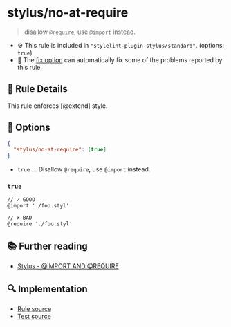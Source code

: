 # stylus/no-at-require

> disallow `@require`, use `@import` instead.

- :gear: This rule is included in `"stylelint-plugin-stylus/standard"`. (options: `true`)
- :wrench: The [fix option](https://stylelint.io/user-guide/usage/options#fix) can automatically fix some of the problems reported by this rule.

## :book: Rule Details

This rule enforces [@extend] style.

## :wrench: Options

```json
{
  "stylus/no-at-require": [true]
}
```

- `true` ... Disallow `@require`, use `@import` instead.

### `true`

<stylelint-code-block fix :rules="{ 'stylus/no-at-require': true }">

```styl
// ✓ GOOD
@import './foo.styl'

// ✗ BAD
@require './foo.styl'
```

</stylelint-code-block>

## :books: Further reading

- [Stylus - @IMPORT AND @REQUIRE]

[Stylus - @IMPORT AND @REQUIRE]: https://stylus-lang.com/docs/import.html

## :mag: Implementation

- [Rule source](https://github.com/stylus/stylelint-plugin-stylus/blob/main/lib/rules/no-at-require.js)
- [Test source](https://github.com/stylus/stylelint-plugin-stylus/blob/main/tests/lib/rules/no-at-require.js)
